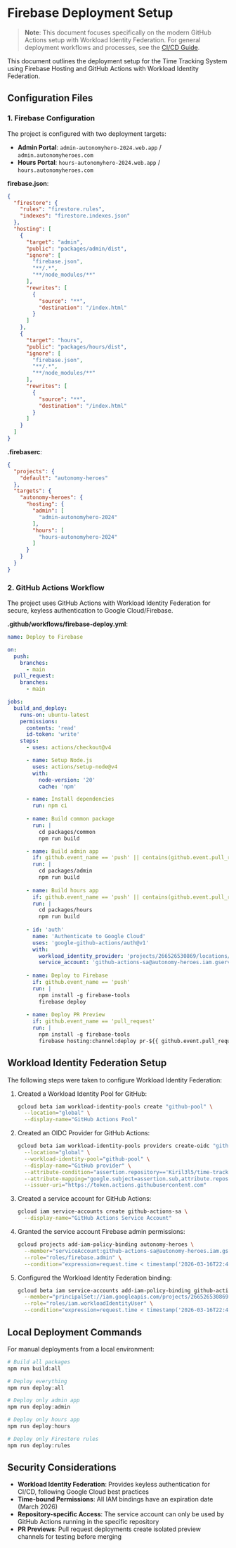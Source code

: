 # Firebase Deployment Setup

> **Note**: This document focuses specifically on the modern GitHub Actions setup with Workload Identity Federation. For general deployment workflows and processes, see the [CI/CD Guide](../ci-cd-guide.md).

This document outlines the deployment setup for the Time Tracking System using Firebase Hosting and GitHub Actions with Workload Identity Federation.

## Configuration Files

### 1. Firebase Configuration

The project is configured with two deployment targets:

- **Admin Portal**: `admin-autonomyhero-2024.web.app` / `admin.autonomyheroes.com`
- **Hours Portal**: `hours-autonomyhero-2024.web.app` / `hours.autonomyheroes.com`

**firebase.json**:
```json
{
  "firestore": {
    "rules": "firestore.rules",
    "indexes": "firestore.indexes.json"
  },
  "hosting": [
    {
      "target": "admin",
      "public": "packages/admin/dist",
      "ignore": [
        "firebase.json",
        "**/.*",
        "**/node_modules/**"
      ],
      "rewrites": [
        {
          "source": "**",
          "destination": "/index.html"
        }
      ]
    },
    {
      "target": "hours",
      "public": "packages/hours/dist",
      "ignore": [
        "firebase.json",
        "**/.*",
        "**/node_modules/**"
      ],
      "rewrites": [
        {
          "source": "**",
          "destination": "/index.html"
        }
      ]
    }
  ]
}
```

**.firebaserc**:
```json
{
  "projects": {
    "default": "autonomy-heroes"
  },
  "targets": {
    "autonomy-heroes": {
      "hosting": {
        "admin": [
          "admin-autonomyhero-2024"
        ],
        "hours": [
          "hours-autonomyhero-2024"
        ]
      }
    }
  }
}
```

### 2. GitHub Actions Workflow

The project uses GitHub Actions with Workload Identity Federation for secure, keyless authentication to Google Cloud/Firebase.

**.github/workflows/firebase-deploy.yml**:
```yaml
name: Deploy to Firebase

on:
  push:
    branches:
      - main
  pull_request:
    branches:
      - main

jobs:
  build_and_deploy:
    runs-on: ubuntu-latest
    permissions:
      contents: 'read'
      id-token: 'write'
    steps:
      - uses: actions/checkout@v4

      - name: Setup Node.js
        uses: actions/setup-node@v4
        with:
          node-version: '20'
          cache: 'npm'

      - name: Install dependencies
        run: npm ci
        
      - name: Build common package
        run: |
          cd packages/common
          npm run build

      - name: Build admin app
        if: github.event_name == 'push' || contains(github.event.pull_request.labels.*.name, 'deploy-admin')
        run: |
          cd packages/admin
          npm run build
          
      - name: Build hours app
        if: github.event_name == 'push' || contains(github.event.pull_request.labels.*.name, 'deploy-hours')
        run: |
          cd packages/hours
          npm run build
      
      - id: 'auth'
        name: 'Authenticate to Google Cloud'
        uses: 'google-github-actions/auth@v1'
        with:
          workload_identity_provider: 'projects/266526530869/locations/global/workloadIdentityPools/github-pool/providers/github-provider'
          service_account: 'github-actions-sa@autonomy-heroes.iam.gserviceaccount.com'
          
      - name: Deploy to Firebase
        if: github.event_name == 'push'
        run: |
          npm install -g firebase-tools
          firebase deploy
          
      - name: Deploy PR Preview
        if: github.event_name == 'pull_request'
        run: |
          npm install -g firebase-tools
          firebase hosting:channel:deploy pr-${{ github.event.pull_request.number }}
```

## Workload Identity Federation Setup

The following steps were taken to configure Workload Identity Federation:

1. Created a Workload Identity Pool for GitHub:
   ```bash
   gcloud beta iam workload-identity-pools create "github-pool" \
     --location="global" \
     --display-name="GitHub Actions Pool"
   ```

2. Created an OIDC Provider for GitHub Actions:
   ```bash
   gcloud beta iam workload-identity-pools providers create-oidc "github-provider" \
     --location="global" \
     --workload-identity-pool="github-pool" \
     --display-name="GitHub provider" \
     --attribute-condition="assertion.repository=='Kiril3l5/time-tracking-2.0'" \
     --attribute-mapping="google.subject=assertion.sub,attribute.repository=assertion.repository" \
     --issuer-uri="https://token.actions.githubusercontent.com"
   ```

3. Created a service account for GitHub Actions:
   ```bash
   gcloud iam service-accounts create github-actions-sa \
     --display-name="GitHub Actions Service Account"
   ```

4. Granted the service account Firebase admin permissions:
   ```bash
   gcloud projects add-iam-policy-binding autonomy-heroes \
     --member="serviceAccount:github-actions-sa@autonomy-heroes.iam.gserviceaccount.com" \
     --role="roles/firebase.admin" \
     --condition="expression=request.time < timestamp('2026-03-16T22:46:48.893Z'),title=github-actions-firebase-deployment"
   ```

5. Configured the Workload Identity Federation binding:
   ```bash
   gcloud beta iam service-accounts add-iam-policy-binding github-actions-sa@autonomy-heroes.iam.gserviceaccount.com \
     --member="principalSet://iam.googleapis.com/projects/266526530869/locations/global/workloadIdentityPools/github-pool/attribute.repository/Kiril3l5/time-tracking-2.0" \
     --role="roles/iam.workloadIdentityUser" \
     --condition="expression=request.time < timestamp('2026-03-16T22:46:48.893Z'),title=github-actions-identity-federation"
   ```

## Local Deployment Commands

For manual deployments from a local environment:

```bash
# Build all packages
npm run build:all

# Deploy everything
npm run deploy:all

# Deploy only admin app
npm run deploy:admin

# Deploy only hours app
npm run deploy:hours

# Deploy only Firestore rules
npm run deploy:rules
```

## Security Considerations

- **Workload Identity Federation**: Provides keyless authentication for CI/CD, following Google Cloud best practices
- **Time-bound Permissions**: All IAM bindings have an expiration date (March 2026)
- **Repository-specific Access**: The service account can only be used by GitHub Actions running in the specific repository
- **PR Previews**: Pull request deployments create isolated preview channels for testing before merging 